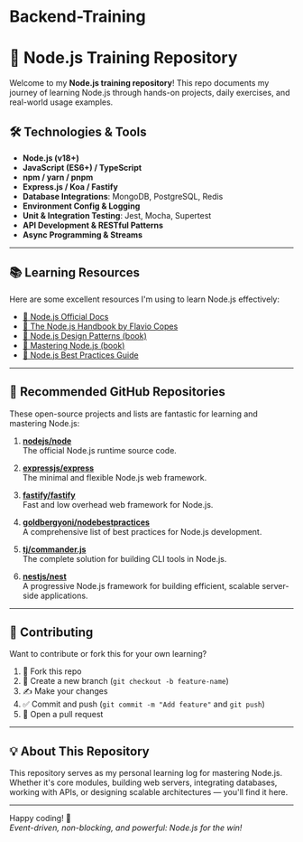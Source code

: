 # Backend-Training

# 📘 Node.js Training Repository

Welcome to my **Node.js training repository**! This repo documents my journey of learning Node.js through hands-on projects, daily exercises, and real-world usage examples.


## 🛠️ Technologies & Tools

- **Node.js (v18+)**
- **JavaScript (ES6+) / TypeScript**
- **npm / yarn / pnpm**
- **Express.js / Koa / Fastify**
- **Database Integrations**: MongoDB, PostgreSQL, Redis
- **Environment Config & Logging**
- **Unit & Integration Testing**: Jest, Mocha, Supertest
- **API Development & RESTful Patterns**
- **Async Programming & Streams**

---

## 📚 Learning Resources

Here are some excellent resources I'm using to learn Node.js effectively:

- [🔗 Node.js Official Docs](https://nodejs.org/en/docs)
- [🔗 The Node.js Handbook by Flavio Copes](https://flaviocopes.com/nodejs/)
- [🔗 Node.js Design Patterns (book)](https://www.oreilly.com/library/view/nodejs-design-patterns/9781839214110/)
- [🔗 Mastering Node.js (book)](https://www.packtpub.com/product/mastering-node-js-second-edition/9781785888960)
- [🔗 Node.js Best Practices Guide](https://github.com/goldbergyoni/nodebestpractices)

---

## 🚀 Recommended GitHub Repositories

These open-source projects and lists are fantastic for learning and mastering Node.js:

1. **[nodejs/node](https://github.com/nodejs/node)**  
   The official Node.js runtime source code.

2. **[expressjs/express](https://github.com/expressjs/express)**  
   The minimal and flexible Node.js web framework.

3. **[fastify/fastify](https://github.com/fastify/fastify)**  
   Fast and low overhead web framework for Node.js.

4. **[goldbergyoni/nodebestpractices](https://github.com/goldbergyoni/nodebestpractices)**  
   A comprehensive list of best practices for Node.js development.

5. **[tj/commander.js](https://github.com/tj/commander.js)**  
   The complete solution for building CLI tools in Node.js.

6. **[nestjs/nest](https://github.com/nestjs/nest)**  
   A progressive Node.js framework for building efficient, scalable server-side applications.

---

## 🤝 Contributing

Want to contribute or fork this for your own learning?

1. 🍴 Fork this repo  
2. 🔀 Create a new branch (`git checkout -b feature-name`)  
3. ✍️ Make your changes  
4. ✅ Commit and push (`git commit -m "Add feature"` and `git push`)  
5. 🔁 Open a pull request  

---

## 💡 About This Repository

This repository serves as my personal learning log for mastering Node.js. Whether it's core modules, building web servers, integrating databases, working with APIs, or designing scalable architectures — you'll find it here.

---

Happy coding! 🎉  
*Event-driven, non-blocking, and powerful: Node.js for the win!*
